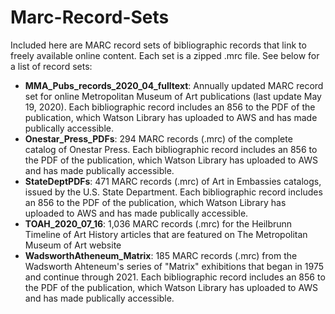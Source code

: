 # Marc-Record-Sets
Included here are MARC record sets of bibliographic records that link to freely available online content. Each set is a zipped .mrc file. See below for a list of record sets:
- **MMA_Pubs_records_2020_04_fulltext**: Annually updated MARC record set for online Metropolitan Museum of Art publications (last update May 19, 2020). Each bibliographic record includes an 856 to the PDF of the publication, which Watson Library has uploaded to AWS and has made publically accessible.
- **Onestar_Press_PDFs**: 294 MARC records (.mrc) of the complete catalog of Onestar Press. Each bibliographic record includes an 856 to the PDF of the publication, which Watson Library has uploaded to AWS and has made publically accessible.
- **StateDeptPDFs**: 471 MARC records (.mrc) of Art in Embassies catalogs, issued by the U.S. State Department. Each bibliographic record includes an 856 to the PDF of the publication, which Watson Library has uploaded to AWS and has made publically accessible.
- **TOAH_2020_07_16**: 1,036 MARC records (.mrc) for the Heilbrunn Timeline of Art History articles that are featured on The Metropolitan Museum of Art website
- **WadsworthAtheneum_Matrix**: 185 MARC records (.mrc) from the Wadsworth Ahteneum's series of "Matrix" exhibitions that began in 1975 and continue through 2021. Each bibliographic record includes an 856 to the PDF of the publication, which Watson Library has uploaded to AWS and has made publically accessible.
